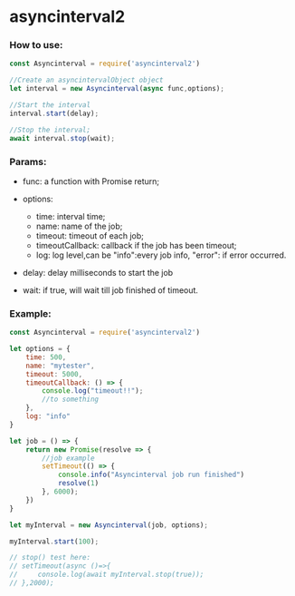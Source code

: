 # asyncinterval2

### How to use:
```js
const Asyncinterval = require('asyncinterval2')

//Create an asyncintervalObject object
let interval = new Asyncinterval(async func,options);

//Start the interval
interval.start(delay);

//Stop the interval;
await interval.stop(wait);

```
### Params:
- func: a function with Promise return;
- options:
	- time: interval time;
	- name: name of the job;
	- timeout: timeout of each job;
	- timeoutCallback: callback if the job has been timeout;
	- log: log level,can be "info":every job info, "error": if error occurred.

- delay: delay milliseconds to start the job
- wait: if true, will wait till job finished of timeout.

### Example:
```js
const Asyncinterval = require('asyncinterval2')

let options = {
    time: 500,
    name: "mytester",
    timeout: 5000,
    timeoutCallback: () => {
        console.log("timeout!!");
        //to something
    },
    log: "info"
}

let job = () => {
    return new Promise(resolve => {
        //job example
        setTimeout(() => {
            console.info("Asyncinterval job run finished")
            resolve(1)
        }, 6000);
    })
}

let myInterval = new Asyncinterval(job, options);

myInterval.start(100);

// stop() test here:
// setTimeout(async ()=>{
//     console.log(await myInterval.stop(true));
// },2000);

```